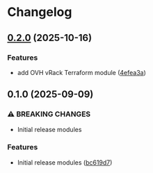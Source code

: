 # Changelog

## [0.2.0](https://github.com/ChainSafe/infra-terraform/compare/cloudflare-r2-0.1.0...cloudflare-r2-0.2.0) (2025-10-16)


### Features

* add OVH vRack Terraform module ([4efea3a](https://github.com/ChainSafe/infra-terraform/commit/4efea3a4fa78fe1710a298a8339f530b3a33970c))

## 0.1.0 (2025-09-09)


### ⚠ BREAKING CHANGES

* Initial release modules

### Features

* Initial release modules ([bc619d7](https://github.com/ChainSafe/infra-terraform/commit/bc619d706ddbd1c27afea994dfeaf69aa429b18b))
